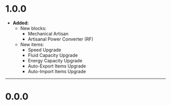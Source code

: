 # 1.0.0

  * **Added:**
    * New blocks:
        * Mechanical Artisan
        * Artisanal Power Converter (RF)
    * New items:
        * Speed Upgrade
        * Fluid Capacity Upgrade
        * Energy Capacity Upgrade
        * Auto-Export Items Upgrade
        * Auto-Import Items Upgrade

---

# 0.0.0